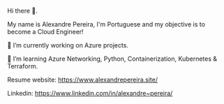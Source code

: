 Hi there 👋.

My name is Alexandre Pereira, I'm Portuguese and my objective is to become a Cloud Engineer!

🔭 I’m currently working on Azure projects.

🌱 I’m learning Azure Networking, Python, Containerization, Kubernetes & Terraform.

Resume website: https://www.alexandrepereira.site/

Linkedin: https://www.linkedin.com/in/alexandre~pereira/
